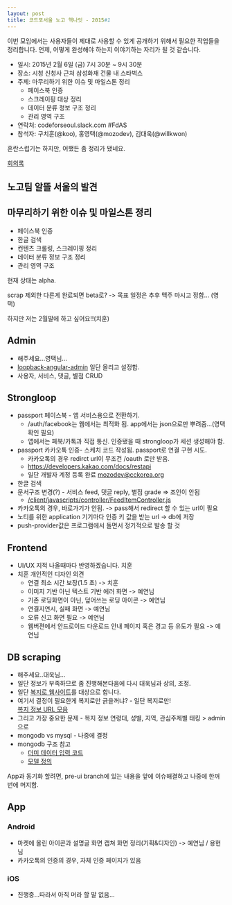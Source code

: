 ```yaml
---
layout: post
title: 코드포서울 노고 핵나잇 - 2015#1
---
```


이번 모임에서는 사용자들이 제대로 사용할 수 있게 공개하기 위해서 필요한 작업들을 정리합니다.
언제, 어떻게 완성해야 하는지 이야기하는 자리가 될 것 같습니다.

<!--break-->

* 일시: 2015년 2월 6일 (금) 7시 30분 ~ 9시 30분
* 장소: 시청 신청사 근처 삼성화재 건물 내 스타벅스
* 주제: 마무리하기 위한 이슈 및 마일스톤 정리
  - 페이스북 인증
  - 스크레이핑 대상 정리
  - 데이터 분류 정보 구조 정리
  - 관리 영역 구조
* 연락처: codeforseoul.slack.com #FdAS
* 참석자: 구치훈(@koo), 홍영택(@mozodev), 김대욱(@willkwon)

혼란스럽기는 하지만, 어쨌든 좀 정리가 됐네요.

[회의록](https://docs.google.com/a/cckorea.org/document/d/1rglCCpbDQEsrbwWK80pj1ob6lZd1ywdYWDiaePp4jIs)


## 노고팀 알뜰 서울의 발견
## 마무리하기 위한 이슈 및 마일스톤 정리

* 페이스북 인증
* 한글 검색
* 컨텐츠 크롤링, 스크레이핑 정리
* 데이터 분류 정보 구조 정리
* 관리 영역 구조

현재 상태는 alpha.

scrap 제외한 다른게 완료되면 beta로? -> 목표 일정은 추후 맥주 마시고 정함… (영택)

하지만 저는 2월말에 하고 싶어요!!(치훈)


## Admin

* 해주세요...영택님…
* [loopback-angular-admin](https://github.com/beeman/loopback-angular-admin) 일단 올리고 설정함.
* 사용자, 서비스, 댓글, 별점 CRUD


## Strongloop

* passport 페이스북 - 앱 서비스용으로 전환하기.
  * /auth/facebook는 웹에서는 최적화 됨. app에서는 json으로만 뿌려줌...(영택 확인 필요)
  * 앱에서는 페북/카톡과 직접 통신. 인증됐을 때 strongloop가 세션 생성해야 함.
* passport 카카오톡 인증- 스케치 코드 작성됨. passport로 연결 구현 시도.
  * 카카오톡의 경우 redirct url이 무조건 /oauth 로만 받음.
  * https://developers.kakao.com/docs/restapi
  * 일단 개발자 계정 등록 완료 mozodev@cckorea.org
* 한글 검색
* 문서구조 변경(?) - 서비스 feed, 댓글 reply, 별점 grade => 조인이 안됨
  * [/client/javascripts/controller/FeedItemController.js](https://github.com/codeforseoul/FdAS/blob/develop/client/javascripts/controller/)
* 카카오톡의 경우, 바로가기가 안됨. -> pass해서 redirect 할 수 있는 url이 필요
* 노티를 위한 application 기기마다 인증 키 값을 받는 url -> db에 저장
* push-provider값은 프로그램에서 돌면서 정기적으로 발송 할 것


## Frontend

* UI/UX 지적 나올때마다 반영하겠습니다. 치훈
* 치훈 개인적인 디자인 의견
  * 연결 최소 시간 보장(1.5 초) -> 치훈
  * 이미지 기반 아닌 텍스트 기반 에러 화면 -> 예연님
  * 기존 로딩화면이 아닌, 덮어쓰는 로딩 아이콘 -> 예연님
  * 연결지연시, 실패 화면 -> 예연님
  * 오류 신고 화면 필요 -> 예연님
  * 웹버젼에서 안드로이드 다운로드 안내 페이지 혹은 경고 등 유도가 필요 -> 예연님

## DB scraping

* 해주세요..대욱님…
* 일단 정보가 부족하므로 좀 진행해본다음에 다시 대욱님과 상의, 조정.
* 일단 [복지로 웹사이트](http://www.bokjiro.go.kr/nwel/welfareinfo/livwelnews/news/retireveNewsList.do)를 대상으로 합니다. 
* 여기서 결정이 필요한게 복지로만 긁을꺼냐? - 일단 복지로만!   
  [복지 정보 URL 모음](https://docs.google.com/a/cckorea.org/spreadsheets/d/1WLMRFYr8mwllT2CWaVzqzySeds0kdybukDkcB9R_iOo/edit#gid=2070968204)
* 그리고 가장 중요한 문제 - 복지 정보 연령대, 성별, 지역, 관심주제별 태킹 > admin으로
* mongodb vs mysql - 나중에 결정
* mongodb 구조 참고
  * [더미 데이터 입력 코드](https://github.com/codeforseoul/FdAS/tree/develop/server)
  * [모델 정의](https://github.com/codeforseoul/FdAS/tree/develop/common/models)


App과 동기화 할려면, pre-ui branch에 있는 내용을 앞에 이슈해결하고 나중에 한꺼번에 머지함.

## App 

### Android 
  * 마켓에 올린 아이콘과 설명글 화면 캡쳐 화면 정리(기획&디자인) -> 예연님 / 용현님
  * 카카오톡의 인증의 경우, 자체 인증 페이지가 있음

### iOS
  * 진행중...따라서 아직 머라 할 말 없음…
